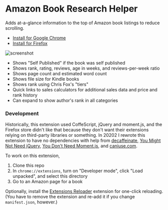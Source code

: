 # Amazon Book Research Helper

Adds at-a-glance information to the top of Amazon book listings to reduce scrolling.

- [Install for Google Chrome](https://chrome.google.com/webstore/detail/cnhlmanemmekoedeblbknpodncnncbof)
- [Install for Firefox](https://addons.mozilla.org/en-US/firefox/addon/amazon-book-research-helper/)

![screenshot](https://user-images.githubusercontent.com/137158/91470233-4e2c3c80-e849-11ea-83ba-b7683e2f8cac.png)

- Shows "Self Published" if the book was self published
- Shows rank, rating, reviews, age in weeks, and reviews-per-week ratio
- Shows page count and estimated word count
- Shows file size for Kindle books
- Shows rank using Chris Fox's "tiers"
- Quick links to sales calculators for additional sales data and price and rank history
- Can expand to show author's rank in all categories

### Development

Historically, this extension used CoffeScript, jQuery and moment.js, and the Firefox store didn't like that because they don't want their extensions relying on third-party libraries or something. In 20202 I rewrote this extension to have no dependencies with help from [decaffeinate](https://github.com/decaffeinate/decaffeinate), [You Might Not Need jQuery](http://youmightnotneedjquery.com/), [You Don't Need Moment.js](https://github.com/you-dont-need/You-Dont-Need-Momentjs#parse), and [caniuse.com](https://caniuse.com/).

To work on this extension,

1. Clone this repo
2. In `chrome://extensions`, turn on "Developer mode", click "Load unpacked", and select this directory
3. Go to an Amazon page for a book

Optionally, install the [Extensions Reloader](https://chrome.google.com/webstore/detail/fimgfedafeadlieiabdeeaodndnlbhid) extension for one-click reloading. (You have to remove the extension and re-add it if you change `manifest.json`, however.)
